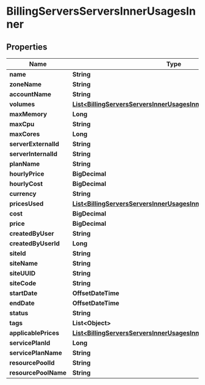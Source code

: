 

# BillingServersServersInnerUsagesInner


## Properties

| Name | Type | Description | Notes |
|------------ | ------------- | ------------- | -------------|
|**name** | **String** |  |  [optional] |
|**zoneName** | **String** |  |  [optional] |
|**accountName** | **String** |  |  [optional] |
|**volumes** | [**List&lt;BillingServersServersInnerUsagesInnerVolumesInner&gt;**](BillingServersServersInnerUsagesInnerVolumesInner.md) |  |  [optional] |
|**maxMemory** | **Long** |  |  [optional] |
|**maxCpu** | **String** |  |  [optional] |
|**maxCores** | **Long** |  |  [optional] |
|**serverExternalId** | **String** |  |  [optional] |
|**serverInternalId** | **String** |  |  [optional] |
|**planName** | **String** |  |  [optional] |
|**hourlyPrice** | **BigDecimal** |  |  [optional] |
|**hourlyCost** | **BigDecimal** |  |  [optional] |
|**currency** | **String** |  |  [optional] |
|**pricesUsed** | [**List&lt;BillingServersServersInnerUsagesInnerPricesUsedInner&gt;**](BillingServersServersInnerUsagesInnerPricesUsedInner.md) |  |  [optional] |
|**cost** | **BigDecimal** |  |  [optional] |
|**price** | **BigDecimal** |  |  [optional] |
|**createdByUser** | **String** |  |  [optional] |
|**createdByUserId** | **Long** |  |  [optional] |
|**siteId** | **String** |  |  [optional] |
|**siteName** | **String** |  |  [optional] |
|**siteUUID** | **String** |  |  [optional] |
|**siteCode** | **String** |  |  [optional] |
|**startDate** | **OffsetDateTime** |  |  [optional] |
|**endDate** | **OffsetDateTime** |  |  [optional] |
|**status** | **String** |  |  [optional] |
|**tags** | **List&lt;Object&gt;** |  |  [optional] |
|**applicablePrices** | [**List&lt;BillingServersServersInnerUsagesInnerApplicablePricesInner&gt;**](BillingServersServersInnerUsagesInnerApplicablePricesInner.md) |  |  [optional] |
|**servicePlanId** | **Long** |  |  [optional] |
|**servicePlanName** | **String** |  |  [optional] |
|**resourcePoolId** | **String** |  |  [optional] |
|**resourcePoolName** | **String** |  |  [optional] |



